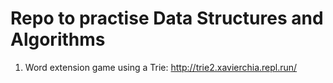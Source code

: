 # Repo to practise Data Structures and Algorithms

1. Word extension game using a Trie: http://trie2.xavierchia.repl.run/
